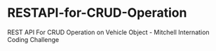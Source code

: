 # RESTAPI-for-CRUD-Operation
REST API For CRUD Operation on Vehicle Object - Mitchell Internation Coding Challenge
